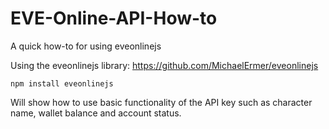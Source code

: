 # EVE-Online-API-How-to
A quick how-to for using eveonlinejs


Using the eveonlinejs library: https://github.com/MichaelErmer/eveonlinejs

    npm install eveonlinejs

Will show how to use basic functionality of the API key such as character name, wallet balance and account status.
